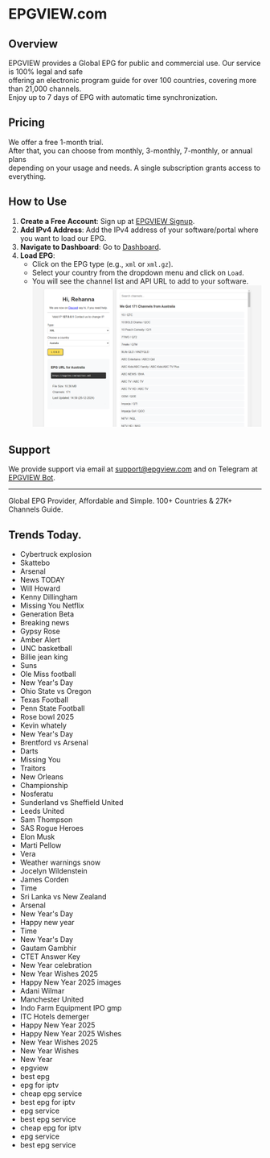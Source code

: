 # EPGVIEW.com



## Overview
EPGVIEW provides a Global EPG for public and commercial use. Our service is 100% legal and safe\
offering an electronic program guide for over 100 countries, covering more than 21,000 channels.\
Enjoy up to 7 days of EPG with automatic time synchronization.

## Pricing
We offer a free 1-month trial. \
After that, you can choose from monthly, 3-monthly, 7-monthly, or annual plans \
depending on your usage and needs. A single subscription grants access to everything.

## How to Use
1. **Create a Free Account**: Sign up at [EPGVIEW Signup](https://epgview.com/signup.php).
2. **Add IPv4 Address**: Add the IPv4 address of your software/portal where you want to load our EPG.
3. **Navigate to Dashboard**: Go to [Dashboard](https://epgview.com/dashboard.php).
4. **Load EPG**:
   - Click on the EPG type (e.g., `xml` or `xml.gz`).
   - Select your country from the dropdown menu and click on `Load`.
   - You will see the channel list and API URL to add to your software.
![EPGVIEW](img/dashboard.png)
## Support
We provide support via email at [support@epgview.com](mailto:support@epgview.com) and on Telegram at [EPGVIEW Bot](https://t.me/epgview_bot).

---

Global EPG Provider, Affordable and Simple. 100+ Countries & 27K+ Channels Guide.

## Trends Today.

- Cybertruck explosion
- Skattebo
- Arsenal
- News TODAY
- Will Howard
- Kenny Dillingham
- Missing You Netflix
- Generation Beta
- Breaking news
- Gypsy Rose
- Amber Alert
- UNC basketball
- Billie jean king
- Suns
- Ole Miss football
- New Year's Day
- Ohio State vs Oregon
- Texas Football
- Penn State Football
- Rose bowl 2025
- Kevin whately
- New Year's Day
- Brentford vs Arsenal
- Darts
- Missing You
- Traitors
- New Orleans
- Championship
- Nosferatu
- Sunderland vs Sheffield United
- Leeds United
- Sam Thompson
- SAS Rogue Heroes
- Elon Musk
- Marti Pellow
- Vera
- Weather warnings snow
- Jocelyn Wildenstein
- James Corden
- Time
- Sri Lanka vs New Zealand
- Arsenal
- New Year's Day
- Happy new year
- Time
- New Year's Day
- Gautam Gambhir
- CTET Answer Key
- New Year celebration
- New Year Wishes 2025
- Happy New Year 2025 images
- Adani Wilmar
- Manchester United
- Indo Farm Equipment IPO gmp
- ITC Hotels demerger
- Happy New Year 2025
- Happy New Year 2025 Wishes
- New Year Wishes 2025
- New Year Wishes
- New Year
- epgview
- best epg
- epg for iptv
- cheap epg service
- best epg for iptv
- epg service
- best epg service
- cheap epg for iptv
- epg service
- best epg service
